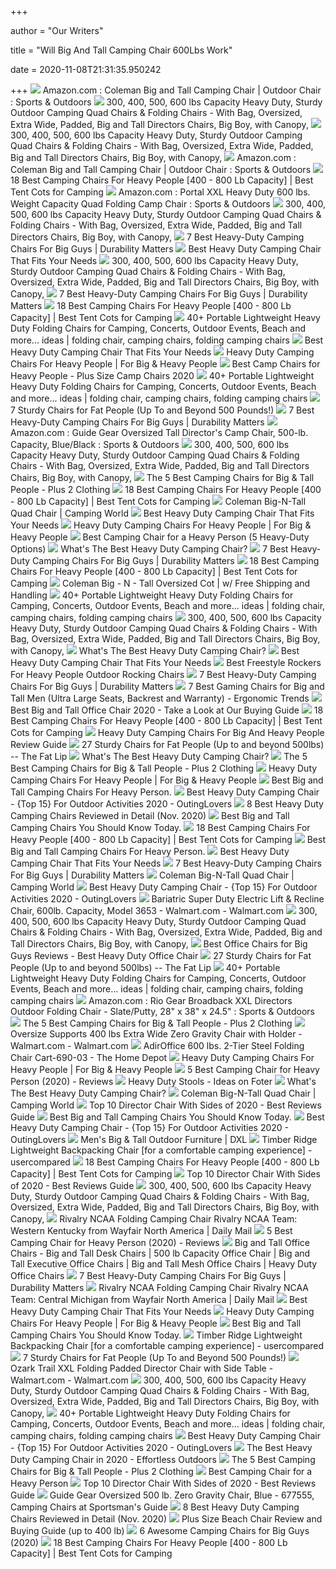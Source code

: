 +++
        
author = "Our Writers"
        
title = "Will Big And Tall Camping Chair 600Lbs Work"
        
date = 2020-11-08T21:31:35.950242
        
+++
[ ![](https://images-na.ssl-images-amazon.com/images/I/7154OYxTqML._AC_SL1500_.jpg)](https://images-na.ssl-images-amazon.com/images/I/7154OYxTqML._AC_SL1500_.jpg) Amazon.com : Coleman Big and Tall Camping Chair | Outdoor Chair : Sports &  Outdoors
[ ![](http://www.portablegeneratorsolutions.com/camping-comforts/Images/Oversize-Heavy-Duty-Folding-Camping-Chair-with-Canopy-t.jpg)](http://www.portablegeneratorsolutions.com/camping-comforts/Images/Oversize-Heavy-Duty-Folding-Camping-Chair-with-Canopy-t.jpg) 300, 400, 500, 600 lbs Capacity Heavy Duty, Sturdy Outdoor Camping Quad  Chairs & Folding Chairs - With Bag, Oversized, Extra Wide, Padded, Big and  Tall Directors Chairs, Big Boy, with Canopy,
[ ![](http://www.portablegeneratorsolutions.com/camping-comforts/Images/ALPS-Mountaineering-Portable-Heavy-Duty-Folding-Outdoor-Chair-800-lb-capacity.jpg)](http://www.portablegeneratorsolutions.com/camping-comforts/Images/ALPS-Mountaineering-Portable-Heavy-Duty-Folding-Outdoor-Chair-800-lb-capacity.jpg) 300, 400, 500, 600 lbs Capacity Heavy Duty, Sturdy Outdoor Camping Quad  Chairs & Folding Chairs - With Bag, Oversized, Extra Wide, Padded, Big and  Tall Directors Chairs, Big Boy, with Canopy,
[ ![](https://images-na.ssl-images-amazon.com/images/I/410Ln3GvsKL._AC_UL320_SR274,320_.jpg)](https://images-na.ssl-images-amazon.com/images/I/410Ln3GvsKL._AC_UL320_SR274,320_.jpg) Amazon.com : Coleman Big and Tall Camping Chair | Outdoor Chair : Sports &  Outdoors
[ ![](https://besttentcotsforcamping.com/wp-content/uploads/2020/10/Coastrail-Outdoor-Camping-Chair-with-Lumbar-Back-Support-front.jpg)](https://besttentcotsforcamping.com/wp-content/uploads/2020/10/Coastrail-Outdoor-Camping-Chair-with-Lumbar-Back-Support-front.jpg) 18 Best Camping Chairs For Heavy People [400 - 800 Lb Capacity] | Best Tent  Cots for Camping
[ ![](https://images-na.ssl-images-amazon.com/images/I/61xmtfLiDuL._AC_SL1200_.jpg)](https://images-na.ssl-images-amazon.com/images/I/61xmtfLiDuL._AC_SL1200_.jpg) Amazon.com : Portal XXL Heavy Duty 600 lbs. Weight Capacity Quad Folding  Camp Chair : Sports & Outdoors
[ ![](http://www.portablegeneratorsolutions.com/camping-comforts/Images/Oversize-Heavy-Duty-Folding-Camping-Chair-with-Canopy-3-t.jpg)](http://www.portablegeneratorsolutions.com/camping-comforts/Images/Oversize-Heavy-Duty-Folding-Camping-Chair-with-Canopy-3-t.jpg) 300, 400, 500, 600 lbs Capacity Heavy Duty, Sturdy Outdoor Camping Quad  Chairs & Folding Chairs - With Bag, Oversized, Extra Wide, Padded, Big and  Tall Directors Chairs, Big Boy, with Canopy,
[ ![](https://durabilitymatters.com/wp-content/uploads/2020/06/gear-guide-camping-chair-product-image.jpg)](https://durabilitymatters.com/wp-content/uploads/2020/06/gear-guide-camping-chair-product-image.jpg) 7 Best Heavy-Duty Camping Chairs For Big Guys | Durability Matters
[ ![](https://deepbluemountain.com/wp-content/uploads/2019/11/Oniva-Big-Bear-XXL-Camp-Chair.jpg)](https://deepbluemountain.com/wp-content/uploads/2019/11/Oniva-Big-Bear-XXL-Camp-Chair.jpg) Best Heavy Duty Camping Chair That Fits Your Needs
[ ![](http://www.portablegeneratorsolutions.com/camping-comforts/Images/KingCamp-Lumbar-Support-Lightweight-Camping-Chair-t.jpg)](http://www.portablegeneratorsolutions.com/camping-comforts/Images/KingCamp-Lumbar-Support-Lightweight-Camping-Chair-t.jpg) 300, 400, 500, 600 lbs Capacity Heavy Duty, Sturdy Outdoor Camping Quad  Chairs & Folding Chairs - With Bag, Oversized, Extra Wide, Padded, Big and  Tall Directors Chairs, Big Boy, with Canopy,
[ ![](https://durabilitymatters.com/wp-content/uploads/2020/06/ALPS-Mountaineering-King-Kong-Chair-product-image.jpg)](https://durabilitymatters.com/wp-content/uploads/2020/06/ALPS-Mountaineering-King-Kong-Chair-product-image.jpg) 7 Best Heavy-Duty Camping Chairs For Big Guys | Durability Matters
[ ![](https://besttentcotsforcamping.com/wp-content/uploads/2019/03/Guide-Gear-Oversized-Rocking-Camp-Chair.jpg)](https://besttentcotsforcamping.com/wp-content/uploads/2019/03/Guide-Gear-Oversized-Rocking-Camp-Chair.jpg) 18 Best Camping Chairs For Heavy People [400 - 800 Lb Capacity] | Best Tent  Cots for Camping
[ ![](https://i.pinimg.com/236x/e9/ae/a4/e9aea4218cfd7211bfe8f84591fca6b9.jpg)](https://i.pinimg.com/236x/e9/ae/a4/e9aea4218cfd7211bfe8f84591fca6b9.jpg) 40+ Portable Lightweight Heavy Duty Folding Chairs for Camping, Concerts,  Outdoor Events, Beach and more... ideas | folding chair, camping chairs, folding  camping chairs
[ ![](https://deepbluemountain.com/wp-content/uploads/2019/11/Ozark-Trail-500-lb-Capacity-XXL-Director-Chair.jpg)](https://deepbluemountain.com/wp-content/uploads/2019/11/Ozark-Trail-500-lb-Capacity-XXL-Director-Chair.jpg) Best Heavy Duty Camping Chair That Fits Your Needs
[ ![](https://images-na.ssl-images-amazon.com/images/I/61-wZZLitTL._AC_SL1400_.jpg)](https://images-na.ssl-images-amazon.com/images/I/61-wZZLitTL._AC_SL1400_.jpg) Heavy Duty Camping Chairs For Heavy People | For Big & Heavy People
[ ![](https://www.heavyduty.life/wp-content/uploads/2018/03/Camp-Chairs-for-Heavy-People-Plus-size-Camp-Chairs-Reviews-2018.jpg)](https://www.heavyduty.life/wp-content/uploads/2018/03/Camp-Chairs-for-Heavy-People-Plus-size-Camp-Chairs-Reviews-2018.jpg) Best Camp Chairs for Heavy People - Plus Size Camp Chairs 2020
[ ![](https://i.pinimg.com/236x/59/59/68/595968c1d523d9d7550277323e87092c.jpg)](https://i.pinimg.com/236x/59/59/68/595968c1d523d9d7550277323e87092c.jpg) 40+ Portable Lightweight Heavy Duty Folding Chairs for Camping, Concerts,  Outdoor Events, Beach and more... ideas | folding chair, camping chairs, folding  camping chairs
[ ![](http://thefatlip.com/wp-content/uploads/2017/10/Chairs.png)](http://thefatlip.com/wp-content/uploads/2017/10/Chairs.png) 7 Sturdy Chairs for Fat People (Up To and Beyond 500 Pounds!)
[ ![](https://durabilitymatters.com/wp-content/uploads/2020/06/mossy-oak-camping-chair-product-image.jpg)](https://durabilitymatters.com/wp-content/uploads/2020/06/mossy-oak-camping-chair-product-image.jpg) 7 Best Heavy-Duty Camping Chairs For Big Guys | Durability Matters
[ ![](https://images-na.ssl-images-amazon.com/images/I/61PbTVu9yEL._AC_SL1400_.jpg)](https://images-na.ssl-images-amazon.com/images/I/61PbTVu9yEL._AC_SL1400_.jpg) Amazon.com : Guide Gear Oversized Tall Director's Camp Chair, 500-lb.  Capacity, Blue/Black : Sports & Outdoors
[ ![](http://www.portablegeneratorsolutions.com/camping-comforts/Images/Oztent-King-Kokoda-Portable-Outdoor-Camp-Chair-t.jpg)](http://www.portablegeneratorsolutions.com/camping-comforts/Images/Oztent-King-Kokoda-Portable-Outdoor-Camp-Chair-t.jpg) 300, 400, 500, 600 lbs Capacity Heavy Duty, Sturdy Outdoor Camping Quad  Chairs & Folding Chairs - With Bag, Oversized, Extra Wide, Padded, Big and  Tall Directors Chairs, Big Boy, with Canopy,
[ ![](https://plus2clothing.com/wp-content/uploads/2020/02/CC2.jpg)](https://plus2clothing.com/wp-content/uploads/2020/02/CC2.jpg) The 5 Best Camping Chairs for Big & Tall People - Plus 2 Clothing
[ ![](https://besttentcotsforcamping.com/wp-content/uploads/2020/08/ALPHA-CAMP-Oversized-Camping-Folding-Chair-Review-e1596287713539.jpg)](https://besttentcotsforcamping.com/wp-content/uploads/2020/08/ALPHA-CAMP-Oversized-Camping-Folding-Chair-Review-e1596287713539.jpg) 18 Best Camping Chairs For Heavy People [400 - 800 Lb Capacity] | Best Tent  Cots for Camping
[ ![](https://www.campingworld.com/dw/image/v2/BCJK_PRD/on/demandware.static/-/Sites-global-master-catalog/default/dwd9add820/images/large/123341_2.jpg?sw=1350&sh=1000&sm=fit)](https://www.campingworld.com/dw/image/v2/BCJK_PRD/on/demandware.static/-/Sites-global-master-catalog/default/dwd9add820/images/large/123341_2.jpg?sw=1350&sh=1000&sm=fit) Coleman Big-N-Tall Quad Chair | Camping World
[ ![](https://deepbluemountain.com/wp-content/uploads/2019/11/Guide-Gear-Oversized-Club-Camp-Chair.jpg)](https://deepbluemountain.com/wp-content/uploads/2019/11/Guide-Gear-Oversized-Club-Camp-Chair.jpg) Best Heavy Duty Camping Chair That Fits Your Needs
[ ![](https://images-na.ssl-images-amazon.com/images/I/81VXmjkxP8L._AC_SL1500_.jpg)](https://images-na.ssl-images-amazon.com/images/I/81VXmjkxP8L._AC_SL1500_.jpg) Heavy Duty Camping Chairs For Heavy People | For Big & Heavy People
[ ![](https://weekendrvadventures.com/wp-content/uploads/2018/05/eureka-curvy-chair-side-table.jpg)](https://weekendrvadventures.com/wp-content/uploads/2018/05/eureka-curvy-chair-side-table.jpg) Best Camping Chair for a Heavy Person (5 Heavy-Duty Options)
[ ![](https://images-na.ssl-images-amazon.com/images/I/71abubY16eL._AC_SL1500_.jpg)](https://images-na.ssl-images-amazon.com/images/I/71abubY16eL._AC_SL1500_.jpg) What's The Best Heavy Duty Camping Chair?
[ ![](https://durabilitymatters.com/wp-content/uploads/2019/12/two-heavy-duty-camping-chairs-1024x683.jpg)](https://durabilitymatters.com/wp-content/uploads/2019/12/two-heavy-duty-camping-chairs-1024x683.jpg) 7 Best Heavy-Duty Camping Chairs For Big Guys | Durability Matters
[ ![](https://besttentcotsforcamping.com/wp-content/uploads/2019/07/Browning-Camping-Kodiak-Chair-view.jpg)](https://besttentcotsforcamping.com/wp-content/uploads/2019/07/Browning-Camping-Kodiak-Chair-view.jpg) 18 Best Camping Chairs For Heavy People [400 - 800 Lb Capacity] | Best Tent  Cots for Camping
[ ![](https://op1.0ps.us/200-200-ffffff/opplanet-signature-big-n-tall-oversized-cot-supports-up-to-600-lbs-2000023591-main.jpg)](https://op1.0ps.us/200-200-ffffff/opplanet-signature-big-n-tall-oversized-cot-supports-up-to-600-lbs-2000023591-main.jpg) Coleman Big - N - Tall Oversized Cot | w/ Free Shipping and Handling
[ ![](https://i.pinimg.com/236x/7b/bb/eb/7bbbeb7979f167b329b81063b46ac082.jpg)](https://i.pinimg.com/236x/7b/bb/eb/7bbbeb7979f167b329b81063b46ac082.jpg) 40+ Portable Lightweight Heavy Duty Folding Chairs for Camping, Concerts,  Outdoor Events, Beach and more... ideas | folding chair, camping chairs, folding  camping chairs
[ ![](http://www.portablegeneratorsolutions.com/camping-comforts/Images/STRONGBACK-Elite-Heavy-Duty-Folding-Camp-Chair-t.jpg)](http://www.portablegeneratorsolutions.com/camping-comforts/Images/STRONGBACK-Elite-Heavy-Duty-Folding-Camp-Chair-t.jpg) 300, 400, 500, 600 lbs Capacity Heavy Duty, Sturdy Outdoor Camping Quad  Chairs & Folding Chairs - With Bag, Oversized, Extra Wide, Padded, Big and  Tall Directors Chairs, Big Boy, with Canopy,
[ ![](https://images-na.ssl-images-amazon.com/images/I/81NwETe0JbL._AC_SL1500_.jpg)](https://images-na.ssl-images-amazon.com/images/I/81NwETe0JbL._AC_SL1500_.jpg) What's The Best Heavy Duty Camping Chair?
[ ![](https://deepbluemountain.com/wp-content/uploads/2019/11/Mossy-Oak-Heavy-Duty-Folding-Camping-Chair.jpg)](https://deepbluemountain.com/wp-content/uploads/2019/11/Mossy-Oak-Heavy-Duty-Folding-Camping-Chair.jpg) Best Heavy Duty Camping Chair That Fits Your Needs
[ ![](https://www.extralargeliving.com/wp-content/uploads/2019/09/51UUn0UkB0L-400x416.jpg)](https://www.extralargeliving.com/wp-content/uploads/2019/09/51UUn0UkB0L-400x416.jpg) Best Freestyle Rockers For Heavy People Outdoor Rocking Chairs
[ ![](https://durabilitymatters.com/wp-content/uploads/2020/06/kijaro-camping-chair-product-image.jpg)](https://durabilitymatters.com/wp-content/uploads/2020/06/kijaro-camping-chair-product-image.jpg) 7 Best Heavy-Duty Camping Chairs For Big Guys | Durability Matters
[ ![](http://ergonomictrends.com/wp-content/uploads/2019/02/best-gaming-chairs-big-tall-men.jpg)](http://ergonomictrends.com/wp-content/uploads/2019/02/best-gaming-chairs-big-tall-men.jpg) 7 Best Gaming Chairs for Big and Tall Men (Ultra Large Seats, Backrest and  Warranty) - Ergonomic Trends
[ ![](https://webtrainingguides.com/wp-content/uploads/2020/01/big-and-tall-1.jpg)](https://webtrainingguides.com/wp-content/uploads/2020/01/big-and-tall-1.jpg) Best Big and Tall Office Chair 2020 - Take a Look at Our Buying Guide
[ ![](https://besttentcotsforcamping.com/wp-content/uploads/2020/05/Pacific-Pass-Camping-Chair-front-view.jpg)](https://besttentcotsforcamping.com/wp-content/uploads/2020/05/Pacific-Pass-Camping-Chair-front-view.jpg) 18 Best Camping Chairs For Heavy People [400 - 800 Lb Capacity] | Best Tent  Cots for Camping
[ ![](http://www.extralargeliving.com/wp-content/uploads/2019/10/415wdzO7-L-300x300.jpg)](http://www.extralargeliving.com/wp-content/uploads/2019/10/415wdzO7-L-300x300.jpg) Heavy Duty Camping Chairs For Big And Heavy People Review Guide
[ ![](http://thefatlip.com/wp-content/uploads/2019/11/timber-ridge-1024x941.jpg)](http://thefatlip.com/wp-content/uploads/2019/11/timber-ridge-1024x941.jpg) 27 Sturdy Chairs for Fat People (Up to and beyond 500lbs) -- The Fat Lip
[ ![](https://images-na.ssl-images-amazon.com/images/I/71E8mKB2XeL._AC_SL1500_.jpg)](https://images-na.ssl-images-amazon.com/images/I/71E8mKB2XeL._AC_SL1500_.jpg) What's The Best Heavy Duty Camping Chair?
[ ![](https://plus2clothing.com/wp-content/uploads/2020/03/campingchairs2020.jpg)](https://plus2clothing.com/wp-content/uploads/2020/03/campingchairs2020.jpg) The 5 Best Camping Chairs for Big & Tall People - Plus 2 Clothing
[ ![](https://ws-na.amazon-adsystem.com/widgets/q?_encoding=UTF8&ASIN=B076KNJ12D&Format=_SL250_&ID=AsinImage&MarketPlace=US&ServiceVersion=20070822&WS=1&tag=fobianhepe-20&language=en_US)](https://ws-na.amazon-adsystem.com/widgets/q?_encoding=UTF8&ASIN=B076KNJ12D&Format=_SL250_&ID=AsinImage&MarketPlace=US&ServiceVersion=20070822&WS=1&tag=fobianhepe-20&language=en_US) Heavy Duty Camping Chairs For Heavy People | For Big & Heavy People
[ ![](https://plussizezeal.com/wp-content/uploads/2020/03/Big-And-Tall-Camping-Chairs..jpg)](https://plussizezeal.com/wp-content/uploads/2020/03/Big-And-Tall-Camping-Chairs..jpg) Best Big and Tall Camping Chairs For Heavy Person.
[ ![](https://images-na.ssl-images-amazon.com/images/I/71g-mqH7M7L._SX425_.jpg)](https://images-na.ssl-images-amazon.com/images/I/71g-mqH7M7L._SX425_.jpg) Best Heavy Duty Camping Chair - {Top 15} For Outdoor Activities 2020 -  OutingLovers
[ ![](https://outdoorsly.org/wp-content/uploads/2019/06/timber6-300x300.jpg)](https://outdoorsly.org/wp-content/uploads/2019/06/timber6-300x300.jpg) 8 Best Heavy Duty Camping Chairs Reviewed in Detail (Nov. 2020)
[ ![](https://images-na.ssl-images-amazon.com/images/I/51OQy0WkiML.jpg)](https://images-na.ssl-images-amazon.com/images/I/51OQy0WkiML.jpg) Best Big and Tall Camping Chairs You Should Know Today.
[ ![](https://besttentcotsforcamping.com/wp-content/uploads/2018/06/Best-Folding-Camping-Chairs-ALPS-Mountaineering-Camp-Chair.jpg)](https://besttentcotsforcamping.com/wp-content/uploads/2018/06/Best-Folding-Camping-Chairs-ALPS-Mountaineering-Camp-Chair.jpg) 18 Best Camping Chairs For Heavy People [400 - 800 Lb Capacity] | Best Tent  Cots for Camping
[ ![](https://images-na.ssl-images-amazon.com/images/I/61NdmLYyWEL.jpg)](https://images-na.ssl-images-amazon.com/images/I/61NdmLYyWEL.jpg) Best Big and Tall Camping Chairs For Heavy Person.
[ ![](https://deepbluemountain.com/wp-content/uploads/2019/11/Earth-Executive-VIP-Tall-Directors-Chair-Side-Table-and-Carry-Bag.jpg)](https://deepbluemountain.com/wp-content/uploads/2019/11/Earth-Executive-VIP-Tall-Directors-Chair-Side-Table-and-Carry-Bag.jpg) Best Heavy Duty Camping Chair That Fits Your Needs
[ ![](https://durabilitymatters.com/wp-content/uploads/2020/06/kingcamp-ergonomic-camping-chair-product-image.jpg)](https://durabilitymatters.com/wp-content/uploads/2020/06/kingcamp-ergonomic-camping-chair-product-image.jpg) 7 Best Heavy-Duty Camping Chairs For Big Guys | Durability Matters
[ ![](https://www.campingworld.com/dw/image/v2/BCJK_PRD/on/demandware.static/-/Sites-global-master-catalog/default/dwebafae9c/images/large/123341_6.jpg?sw=1350&sh=1000&sm=fit)](https://www.campingworld.com/dw/image/v2/BCJK_PRD/on/demandware.static/-/Sites-global-master-catalog/default/dwebafae9c/images/large/123341_6.jpg?sw=1350&sh=1000&sm=fit) Coleman Big-N-Tall Quad Chair | Camping World
[ ![](https://www.outinglovers.com/wp-content/uploads/2020/01/outing-featured-image-2.jpg)](https://www.outinglovers.com/wp-content/uploads/2020/01/outing-featured-image-2.jpg) Best Heavy Duty Camping Chair - {Top 15} For Outdoor Activities 2020 -  OutingLovers
[ ![](https://i5.walmartimages.com/asr/1af38436-be33-4202-82fa-d64ba5e5541b_1.6f625c6c45255bedda3d9f63b373002d.jpeg?odnWidth=612&odnHeight=612&odnBg=ffffff)](https://i5.walmartimages.com/asr/1af38436-be33-4202-82fa-d64ba5e5541b_1.6f625c6c45255bedda3d9f63b373002d.jpeg?odnWidth=612&odnHeight=612&odnBg=ffffff) Bariatric Super Duty Electric Lift & Recline Chair, 600lb. Capacity, Model  3653 - Walmart.com - Walmart.com
[ ![](http://www.portablegeneratorsolutions.com/camping-comforts/Images/Outdoor-Living-Suntime-Camping-Folding-Mesh-Chair-Removeable-Footrest.jpg)](http://www.portablegeneratorsolutions.com/camping-comforts/Images/Outdoor-Living-Suntime-Camping-Folding-Mesh-Chair-Removeable-Footrest.jpg) 300, 400, 500, 600 lbs Capacity Heavy Duty, Sturdy Outdoor Camping Quad  Chairs & Folding Chairs - With Bag, Oversized, Extra Wide, Padded, Big and  Tall Directors Chairs, Big Boy, with Canopy,
[ ![](https://www.heavyduty.life/wp-content/uploads/2019/02/Flash-Furniture-HERCULES-Series-Big-Tall-500-lb.-Rated-Black-Leather-Executive-Swivel-Chair-with-Extra-Wide-Seat.jpg)](https://www.heavyduty.life/wp-content/uploads/2019/02/Flash-Furniture-HERCULES-Series-Big-Tall-500-lb.-Rated-Black-Leather-Executive-Swivel-Chair-with-Extra-Wide-Seat.jpg) Best Office Chairs for Big Guys Reviews - Best Heavy Duty Office Chair
[ ![](http://thefatlip.com/wp-content/uploads/2019/11/27-Sturdy-Chairs.png)](http://thefatlip.com/wp-content/uploads/2019/11/27-Sturdy-Chairs.png) 27 Sturdy Chairs for Fat People (Up to and beyond 500lbs) -- The Fat Lip
[ ![](https://i.pinimg.com/236x/df/67/9b/df679b3881c1a159a281f8ab234f0404.jpg)](https://i.pinimg.com/236x/df/67/9b/df679b3881c1a159a281f8ab234f0404.jpg) 40+ Portable Lightweight Heavy Duty Folding Chairs for Camping, Concerts,  Outdoor Events, Beach and more... ideas | folding chair, camping chairs, folding  camping chairs
[ ![](https://images-na.ssl-images-amazon.com/images/I/71bJL2NIZJL._AC_SY450_.jpg)](https://images-na.ssl-images-amazon.com/images/I/71bJL2NIZJL._AC_SY450_.jpg) Amazon.com : Rio Gear Broadback XXL Directors Outdoor Folding Chair -  Slate/Putty, 28" x 38" x 24.5" : Sports & Outdoors
[ ![](https://plus2clothing.com/wp-content/uploads/2020/02/CC3.jpg)](https://plus2clothing.com/wp-content/uploads/2020/02/CC3.jpg) The 5 Best Camping Chairs for Big & Tall People - Plus 2 Clothing
[ ![](https://i5.walmartimages.com/asr/4dfa9eae-7e31-4fc9-afa4-a67adae2c08c_1.dc37c5d3a80afc7f54c8cde89f6a4ba3.jpeg)](https://i5.walmartimages.com/asr/4dfa9eae-7e31-4fc9-afa4-a67adae2c08c_1.dc37c5d3a80afc7f54c8cde89f6a4ba3.jpeg) Oversize Supports 400 lbs Extra Wide Zero Gravity Chair with Holder -  Walmart.com - Walmart.com
[ ![](https://images.homedepot-static.com/productImages/0ec0b4c1-ae88-45bc-911b-a734f75cbf1f/svn/adiroffice-platform-trucks-dollies-690-03-64_600.jpg)](https://images.homedepot-static.com/productImages/0ec0b4c1-ae88-45bc-911b-a734f75cbf1f/svn/adiroffice-platform-trucks-dollies-690-03-64_600.jpg) AdirOffice 600 lbs. 2-Tier Steel Folding Chair Cart-690-03 - The Home Depot
[ ![](https://ws-na.amazon-adsystem.com/widgets/q?_encoding=UTF8&ASIN=B07H9MRTNB&Format=_SL250_&ID=AsinImage&MarketPlace=US&ServiceVersion=20070822&WS=1&tag=fobianhepe-20&language=en_US)](https://ws-na.amazon-adsystem.com/widgets/q?_encoding=UTF8&ASIN=B07H9MRTNB&Format=_SL250_&ID=AsinImage&MarketPlace=US&ServiceVersion=20070822&WS=1&tag=fobianhepe-20&language=en_US) Heavy Duty Camping Chairs For Heavy People | For Big & Heavy People
[ ![](https://m.media-amazon.com/images/I/417avCT5UZL.jpg)](https://m.media-amazon.com/images/I/417avCT5UZL.jpg) 5 Best Camping Chair for Heavy Person (2020) - Reviews
[ ![](https://foter.com/photos/268/office-chairs-for-heavy-people-big-and-tall-office-seating.jpg?s=ts3)](https://foter.com/photos/268/office-chairs-for-heavy-people-big-and-tall-office-seating.jpg?s=ts3) Heavy Duty Stools - Ideas on Foter
[ ![](https://images-na.ssl-images-amazon.com/images/I/712MwXZC4IL._AC_SL1500_.jpg)](https://images-na.ssl-images-amazon.com/images/I/712MwXZC4IL._AC_SL1500_.jpg) What's The Best Heavy Duty Camping Chair?
[ ![](https://www.campingworld.com/dw/image/v2/BCJK_PRD/on/demandware.static/-/Sites-global-master-catalog/default/dwad6497ec/images/large/123341_4.jpg?sw=1350&sh=1000&sm=fit)](https://www.campingworld.com/dw/image/v2/BCJK_PRD/on/demandware.static/-/Sites-global-master-catalog/default/dwad6497ec/images/large/123341_4.jpg?sw=1350&sh=1000&sm=fit) Coleman Big-N-Tall Quad Chair | Camping World
[ ![](https://m.media-amazon.com/images/I/41MjdC2PBZL.jpg)](https://m.media-amazon.com/images/I/41MjdC2PBZL.jpg) Top 10 Director Chair With Sides of 2020 - Best Reviews Guide
[ ![](https://images-na.ssl-images-amazon.com/images/I/411chMM4m9L.jpg)](https://images-na.ssl-images-amazon.com/images/I/411chMM4m9L.jpg) Best Big and Tall Camping Chairs You Should Know Today.
[ ![](https://images-na.ssl-images-amazon.com/images/I/81zzDnLOXmL._SX425_.jpg)](https://images-na.ssl-images-amazon.com/images/I/81zzDnLOXmL._SX425_.jpg) Best Heavy Duty Camping Chair - {Top 15} For Outdoor Activities 2020 -  OutingLovers
[ ![](https://images.dxl.com/is/image/CasualMale/pX2400?$splp$)](https://images.dxl.com/is/image/CasualMale/pX2400?$splp$) Men's Big & Tall Outdoor Furniture | DXL
[ ![](https://images-na.ssl-images-amazon.com/images/I/81IsUQWDyFL._AC_SL1500_.jpg)](https://images-na.ssl-images-amazon.com/images/I/81IsUQWDyFL._AC_SL1500_.jpg) Timber Ridge Lightweight Backpacking Chair [for a comfortable camping  experience] - usercompared
[ ![](https://besttentcotsforcamping.com/wp-content/uploads/2020/05/LivingXL-1000-lb-Capacity-Heavy-Duty-Portable-Chair-front-view-e1589821265225.jpg)](https://besttentcotsforcamping.com/wp-content/uploads/2020/05/LivingXL-1000-lb-Capacity-Heavy-Duty-Portable-Chair-front-view-e1589821265225.jpg) 18 Best Camping Chairs For Heavy People [400 - 800 Lb Capacity] | Best Tent  Cots for Camping
[ ![](https://m.media-amazon.com/images/I/41NzaRVhysL.jpg)](https://m.media-amazon.com/images/I/41NzaRVhysL.jpg) Top 10 Director Chair With Sides of 2020 - Best Reviews Guide
[ ![](http://www.portablegeneratorsolutions.com/camping-comforts/Images/KingCamp-Heavy-Duty-Camping-Compact-Folding-Mesh-Chair-t.jpg)](http://www.portablegeneratorsolutions.com/camping-comforts/Images/KingCamp-Heavy-Duty-Camping-Compact-Folding-Mesh-Chair-t.jpg) 300, 400, 500, 600 lbs Capacity Heavy Duty, Sturdy Outdoor Camping Quad  Chairs & Folding Chairs - With Bag, Oversized, Extra Wide, Padded, Big and  Tall Directors Chairs, Big Boy, with Canopy,
[ ![](https://secure.img1-fg.wfcdn.com/im/81131568/resize-h400-w400%5Ecompr-r85/5414/5414625/.jpg)](https://secure.img1-fg.wfcdn.com/im/81131568/resize-h400-w400%5Ecompr-r85/5414/5414625/.jpg) Rivalry NCAA Folding Camping Chair Rivalry NCAA Team: Western Kentucky from  Wayfair North America | Daily Mail
[ ![](https://chairnova.com/wp-content/uploads/2019/04/Best-Camping-Chair-for-Heavy-Person-featured-Image.jpg)](https://chairnova.com/wp-content/uploads/2019/04/Best-Camping-Chair-for-Heavy-Person-featured-Image.jpg) 5 Best Camping Chair for Heavy Person (2020) - Reviews
[ ![](https://www.cubicles.com/uploads/flash_images/2-big-and-tall-office-chairs-gto-vion.jpg)](https://www.cubicles.com/uploads/flash_images/2-big-and-tall-office-chairs-gto-vion.jpg) Big and Tall Office Chairs - Big and Tall Desk Chairs | 500 lb Capacity  Office Chair | Big and Tall Executive Office Chairs | Big and Tall Mesh  Office Chairs | Heavy Duty Office Chairs
[ ![](https://durabilitymatters.com/wp-content/uploads/2020/06/kingcamp-camping-chair-product-image.jpg)](https://durabilitymatters.com/wp-content/uploads/2020/06/kingcamp-camping-chair-product-image.jpg) 7 Best Heavy-Duty Camping Chairs For Big Guys | Durability Matters
[ ![](https://secure.img1-fg.wfcdn.com/im/25330346/resize-h400-w400%5Ecompr-r85/5413/5413970/.jpg)](https://secure.img1-fg.wfcdn.com/im/25330346/resize-h400-w400%5Ecompr-r85/5413/5413970/.jpg) Rivalry NCAA Folding Camping Chair Rivalry NCAA Team: Central Michigan from  Wayfair North America | Daily Mail
[ ![](https://deepbluemountain.com/wp-content/uploads/2019/11/Kijaro-XXL-Dual-Lock-Portable-Camping-and-Sports-Chair.jpg)](https://deepbluemountain.com/wp-content/uploads/2019/11/Kijaro-XXL-Dual-Lock-Portable-Camping-and-Sports-Chair.jpg) Best Heavy Duty Camping Chair That Fits Your Needs
[ ![](https://images-na.ssl-images-amazon.com/images/I/61IO%2BR3nAUL._AC_SL1183_.jpg)](https://images-na.ssl-images-amazon.com/images/I/61IO%2BR3nAUL._AC_SL1183_.jpg) Heavy Duty Camping Chairs For Heavy People | For Big & Heavy People
[ ![](https://outdoorright.com/wp-content/uploads/2020/02/big-and-tall-camping-chairs.jpg)](https://outdoorright.com/wp-content/uploads/2020/02/big-and-tall-camping-chairs.jpg) Best Big and Tall Camping Chairs You Should Know Today.
[ ![](https://images-na.ssl-images-amazon.com/images/I/618-LYlzQEL._AC_SL1200_.jpg)](https://images-na.ssl-images-amazon.com/images/I/618-LYlzQEL._AC_SL1200_.jpg) Timber Ridge Lightweight Backpacking Chair [for a comfortable camping  experience] - usercompared
[ ![](http://thefatlip.com/wp-content/uploads/2017/10/Screen-Shot-2017-10-29-at-6.45.28-AM-288x300.png)](http://thefatlip.com/wp-content/uploads/2017/10/Screen-Shot-2017-10-29-at-6.45.28-AM-288x300.png) 7 Sturdy Chairs for Fat People (Up To and Beyond 500 Pounds!)
[ ![](https://i5.walmartimages.com/asr/7b3e2712-e1cb-47ae-9da0-4d2435b5e272_1.aab77721d3f0dc194647d414084f6048.jpeg?odnWidth=612&odnHeight=612&odnBg=ffffff)](https://i5.walmartimages.com/asr/7b3e2712-e1cb-47ae-9da0-4d2435b5e272_1.aab77721d3f0dc194647d414084f6048.jpeg?odnWidth=612&odnHeight=612&odnBg=ffffff) Ozark Trail XXL Folding Padded Director Chair with Side Table - Walmart.com  - Walmart.com
[ ![](http://www.portablegeneratorsolutions.com/camping-comforts/Images/Timber-Ridge-Ultimate-Outdoor-Adjustable-Folding-Camping-Chair-t.jpg)](http://www.portablegeneratorsolutions.com/camping-comforts/Images/Timber-Ridge-Ultimate-Outdoor-Adjustable-Folding-Camping-Chair-t.jpg) 300, 400, 500, 600 lbs Capacity Heavy Duty, Sturdy Outdoor Camping Quad  Chairs & Folding Chairs - With Bag, Oversized, Extra Wide, Padded, Big and  Tall Directors Chairs, Big Boy, with Canopy,
[ ![](https://i.pinimg.com/236x/e1/ab/0e/e1ab0e4519f43a9d469c79388a390e80--big--tall-chairs.jpg)](https://i.pinimg.com/236x/e1/ab/0e/e1ab0e4519f43a9d469c79388a390e80--big--tall-chairs.jpg) 40+ Portable Lightweight Heavy Duty Folding Chairs for Camping, Concerts,  Outdoor Events, Beach and more... ideas | folding chair, camping chairs, folding  camping chairs
[ ![](https://images-na.ssl-images-amazon.com/images/I/81IjIJ1M61L._SL1500_.jpg)](https://images-na.ssl-images-amazon.com/images/I/81IjIJ1M61L._SL1500_.jpg) Best Heavy Duty Camping Chair - {Top 15} For Outdoor Activities 2020 -  OutingLovers
[ ![](https://ws-na.amazon-adsystem.com/widgets/q?_encoding=UTF8&ASIN=B006H1ZL8M&Format=_SL250_&ID=AsinImage&MarketPlace=US&ServiceVersion=20070822&WS=1&tag=effortlesso0e-20&language=en_US)](https://ws-na.amazon-adsystem.com/widgets/q?_encoding=UTF8&ASIN=B006H1ZL8M&Format=_SL250_&ID=AsinImage&MarketPlace=US&ServiceVersion=20070822&WS=1&tag=effortlesso0e-20&language=en_US) The Best Heavy Duty Camping Chair in 2020 - Effortless Outdoors
[ ![](https://plus2clothing.com/wp-content/uploads/2020/02/CC4.jpg)](https://plus2clothing.com/wp-content/uploads/2020/02/CC4.jpg) The 5 Best Camping Chairs for Big & Tall People - Plus 2 Clothing
[ ![](https://mywildearth.com/wp-content/uploads/2017/04/big-mans-camping-chair.jpg)](https://mywildearth.com/wp-content/uploads/2017/04/big-mans-camping-chair.jpg) Best Camping Chair for a Heavy Person
[ ![](https://m.media-amazon.com/images/I/51MOHD-Bp5L.jpg)](https://m.media-amazon.com/images/I/51MOHD-Bp5L.jpg) Top 10 Director Chair With Sides of 2020 - Best Reviews Guide
[ ![](https://image.sportsmansguide.com/adimgs/l/6/677555m2_ts.jpg)](https://image.sportsmansguide.com/adimgs/l/6/677555m2_ts.jpg) Guide Gear Oversized 500 lb. Zero Gravity Chair, Blue - 677555, Camping  Chairs at Sportsman's Guide
[ ![](https://outdoorsly.org/wp-content/uploads/2019/06/strong-300x300.jpg)](https://outdoorsly.org/wp-content/uploads/2019/06/strong-300x300.jpg) 8 Best Heavy Duty Camping Chairs Reviewed in Detail (Nov. 2020)
[ ![](https://m.media-amazon.com/images/I/41QhRqtW7fL.jpg)](https://m.media-amazon.com/images/I/41QhRqtW7fL.jpg) Plus Size Beach Chair Review and Buying Guide (up to 400 lb)
[ ![](https://liveoncelivewild.com/wp-content/uploads/2016/07/two-guys-sitting-on-a-camping-chair.jpg)](https://liveoncelivewild.com/wp-content/uploads/2016/07/two-guys-sitting-on-a-camping-chair.jpg) 6 Awesome Camping Chairs for Big Guys (2020)
[ ![](https://besttentcotsforcamping.com/wp-content/uploads/2020/05/Bushtec-Adventure-Oversized-Camping-Chair-Charlie-440-Review-front-view-e1588592848682.jpg)](https://besttentcotsforcamping.com/wp-content/uploads/2020/05/Bushtec-Adventure-Oversized-Camping-Chair-Charlie-440-Review-front-view-e1588592848682.jpg) 18 Best Camping Chairs For Heavy People [400 - 800 Lb Capacity] | Best Tent  Cots for Camping

